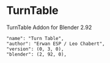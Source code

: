 # TurnTable
TurnTable Addon for Blender 2.92

    "name": "Turn Table",
    "author": "Erwan ESP / Leo Chabert",
    "version": (0, 3, 0),
    "blender": (2, 92, 0),